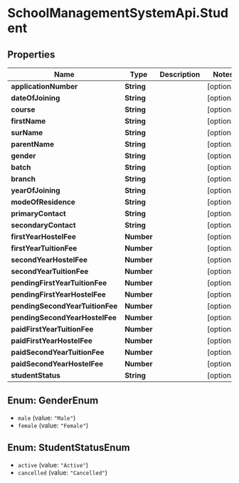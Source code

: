 # SchoolManagementSystemApi.Student

## Properties
Name | Type | Description | Notes
------------ | ------------- | ------------- | -------------
**applicationNumber** | **String** |  | [optional] 
**dateOfJoining** | **String** |  | [optional] 
**course** | **String** |  | [optional] 
**firstName** | **String** |  | [optional] 
**surName** | **String** |  | [optional] 
**parentName** | **String** |  | [optional] 
**gender** | **String** |  | [optional] 
**batch** | **String** |  | [optional] 
**branch** | **String** |  | [optional] 
**yearOfJoining** | **String** |  | [optional] 
**modeOfResidence** | **String** |  | [optional] 
**primaryContact** | **String** |  | [optional] 
**secondaryContact** | **String** |  | [optional] 
**firstYearHostelFee** | **Number** |  | [optional] 
**firstYearTuitionFee** | **Number** |  | [optional] 
**secondYearHostelFee** | **Number** |  | [optional] 
**secondYearTuitionFee** | **Number** |  | [optional] 
**pendingFirstYearTuitionFee** | **Number** |  | [optional] 
**pendingFirstYearHostelFee** | **Number** |  | [optional] 
**pendingSecondYearTuitionFee** | **Number** |  | [optional] 
**pendingSecondYearHostelFee** | **Number** |  | [optional] 
**paidFirstYearTuitionFee** | **Number** |  | [optional] 
**paidFirstYearHostelFee** | **Number** |  | [optional] 
**paidSecondYearTuitionFee** | **Number** |  | [optional] 
**paidSecondYearHostelFee** | **Number** |  | [optional] 
**studentStatus** | **String** |  | [optional] 

<a name="GenderEnum"></a>
## Enum: GenderEnum

* `male` (value: `"Male"`)
* `female` (value: `"Female"`)


<a name="StudentStatusEnum"></a>
## Enum: StudentStatusEnum

* `active` (value: `"Active"`)
* `cancelled` (value: `"Cancelled"`)

